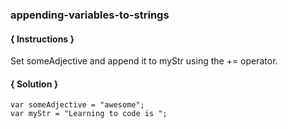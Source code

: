 ### appending-variables-to-strings

#### { Instructions }
Set someAdjective and append it to myStr using the += operator.

#### { Solution }
```
var someAdjective = "awesome";
var myStr = "Learning to code is ";
```